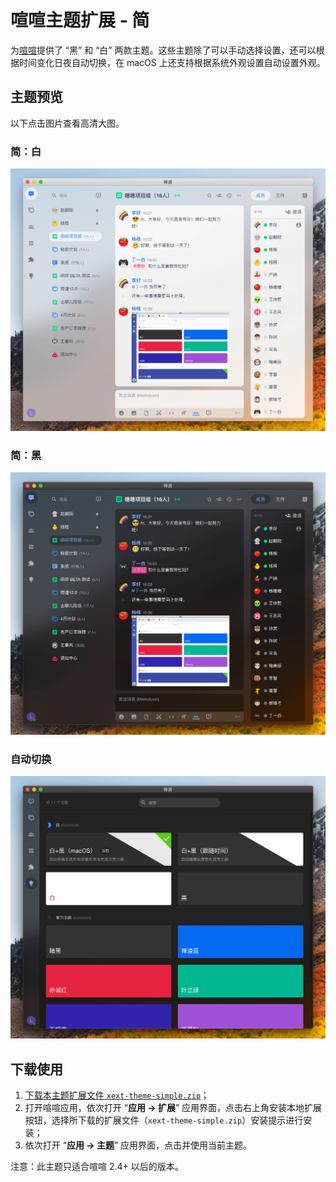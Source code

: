# 喧喧主题扩展 - 简

为[喧喧](http://xuan.im)提供了 “黑” 和 “白” 两款主题。这些主题除了可以手动选择设置，还可以根据时间变化日夜自动切换，在 macOS 上还支持根据系统外观设置自动设置外观。

## 主题预览

以下点击图片查看高清大图。

### 简：白

[![xext-theme-simple-white.png](https://raw.githubusercontent.com/catouse/xext-theme-simple/master/previews/xext-theme-simple-white.png)](https://raw.githubusercontent.com/catouse/xext-theme-simple/master/previews/xext-theme-simple-white.png)

### 简：黑

[![xext-theme-simple-black.png](https://raw.githubusercontent.com/catouse/xext-theme-simple/master/previews/xext-theme-simple-black.png)](https://raw.githubusercontent.com/catouse/xext-theme-simple/master/previews/xext-theme-simple-black.png)

### 自动切换

[![xext-theme-simple-themes.png](https://raw.githubusercontent.com/catouse/xext-theme-simple/master/previews/xext-theme-simple-themes.png)](https://raw.githubusercontent.com/catouse/xext-theme-simple/master/previews/xext-theme-simple-themes.png)

## 下载使用

1. [下载本主题扩展文件 `xext-theme-simple.zip`](https://github.com/catouse/xext-theme-simple/releases/download/v1.0.0/xext-theme-simple.zip)；
2. 打开喧喧应用，依次打开 “**应用 → 扩展**” 应用界面，点击右上角安装本地扩展按钮，选择所下载的扩展文件（`xext-theme-simple.zip`）安装提示进行安装；
3. 依次打开 “**应用 → 主题**” 应用界面，点击并使用当前主题。

注意：此主题只适合喧喧 2.4+ 以后的版本。